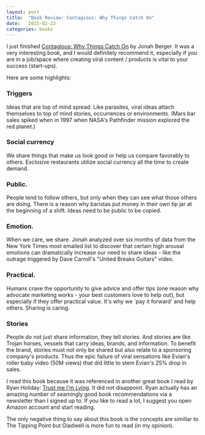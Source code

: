 ```yaml
---
layout: post
title:  "Book Review: Contagious: Why Things Catch On"
date:   2015-02-23
categories: books
---
```


I just finished [Contagious: Why Things Catch On](http://www.amazon.com/Contagious-Why-Things-Catch-On) by Jonah Berger. It was a very interesting book, and I would definitely recommend it, especially if you are in a job/space where creating viral content / products is vital to your success (start-ups).

Here are some highlights:

### Triggers 

Ideas that are top of mind spread. Like parasites, viral ideas attach themselves to top of mind stories, occurrences or environments. (Mars bar sales spiked when in 1997 when NASA's Pathfinder mission explored the red planet.)

### Social currency

We share things that make us look good or help us compare favorably to others. Exclusive restaurants utilize social currency all the time to create demand.

### Public. 

People tend to follow others, but only when they can see what those others are doing. There is a reason why baristas put money in their own tip jar at the beginning of a shift. Ideas need to be public to be copied.

### Emotion. 

When we care, we share. Jonah analyzed over six months of data from the New York Times most emailed list to discover that certain high arousal emotions can dramatically increase our need to share ideas - like the outrage triggered by Dave Carroll's "United Breaks Guitars" video.

### Practical. 

Humans crave the opportunity to give advice and offer tips (one reason why advocate marketing works - your best customers love to help out), but especially if they offer practical value. It's why we `pay it forward' and help others. Sharing is caring.

###  Stories 

People do not just share information, they tell stories. And stories are like Trojan horses, vessels that carry ideas, brands, and information. To benefit the brand, stories must not only be shared but also relate to a sponsoring company's products. Thus the epic failure of viral sensations like Evian's roller baby video (50M views) that did little to stem Evian's 25% drop in sales.


I read this book because it was referenced in another great book I read by Ryan Holiday: [Trust me I'm Lying](http://www.amazon.com/Trust-Me-Lying-Confessions-Manipulator-ebook/dp/B0074VTHH0/ref=dp_kinw_strp_1). It did not disappoint. Ryan actually has an amazing number of seamingly good book recommendations via a newsletter than I signed up to. If you like to read a lot, I suggest you open Amazon account and start reading.

The only negative thing to say about this book is the concepts are similiar to The Tipping Point but Gladwell is more fun to read (in my opinion).
